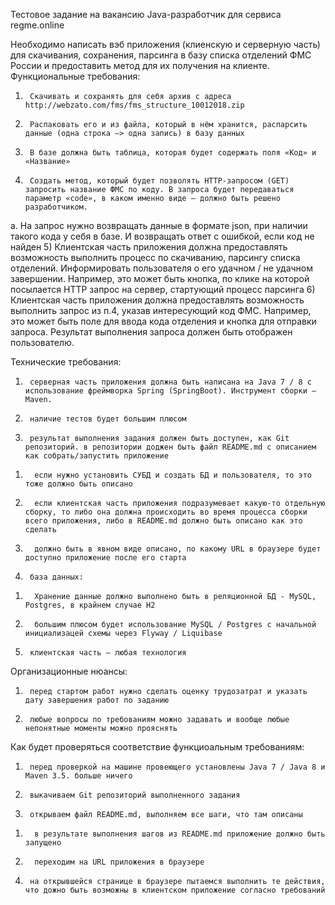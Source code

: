 Тестовое задание на вакансию Java-разработчик для сервиса regme.online

Необходимо написать вэб приложения (клиенскую и серверную часть) для скачивания, сохранения, парсинга в базу списка отделений ФМС России и предоставить метод для их получения на клиенте.
Функциональные требования:
1)      Скачивать и сохранять для себя архив с адреса http://webzato.com/fms/fms_structure_10012018.zip
2)      Распаковать его и из файла, который в нём хранится, распарсить данные (одна строка –> одна запись) в базу данных
3)      В базе должна быть таблица, которая будет содержать поля «Код» и «Название»
4)      Создать метод, который будет позволять HTTP-запросом (GET) запросить название ФМС по коду. В запроса будет передаваться параметр «code», в каком именно виде — должно быть решено разработчиком.
a.       На запрос нужно возвращать данные в формате json, при наличии такого кода у себя в базе. И возвращать ответ с ошибкой, если код не найден
5)  	Клиентская часть приложения должна предоставлять возможность выполнить процесс по скачиванию, парсингу списка отделений. Информировать пользователя о его удачном / не удачном завершении. Например, это может быть кнопка, по клике на которой посылается HTTP запрос на сервер, стартующий процесс парсинга
6)      Клиентская часть приложения должна предоставлять возможность выполнить запрос из п.4, указав интересующий код ФМС. Например, это может быть поле для ввода кода отделения и кнопка для отправки запроса. Результат выполнения запроса должен быть отображен пользователю.
 
Технические требования:
1)  	серверная часть приложения должна быть написана на Java 7 / 8 с использование фреймворка Spring (SpringBoot). Инструмент сборки — Maven.
2)  	наличие тестов будет большим плюсом
3)  	результат выполнения задания должен быть доступен, как Git репозиторий. в репозитории доджен быть файл README.md с описанием как собрать/запустить приложение
1.       если нужно установить СУБД и создать БД и пользователя, то это тоже должно быть описано
2.       если клиентская часть приложения подразумевает какую-то отдельную сборку, то либо она должна происходить во время процесса сборки всего приложения, либо в README.md должно быть описано как это сделать
3.       должно быть в явном виде описано, по какому URL в браузере будет доступно приложение после его старта
4)  	база данных:
1.       Хранение данные должно выполнено быть в реляционной БД - MySQL, Postgres, в крайнем случае H2
2.       большим плюсом будет использование MySQL / Postgres с начальной инициализацей схемы через Flyway / Liquibase
5)  	клиентская часть — любая технология
 
Организационные нюансы:
1)  	перед стартом работ нужно сделать оценку трудозатрат и указать дату завершения работ по заданию
2)  	любые вопросы по требованиям можно задавать и вообще любые непонятные моменты можно прояснять
 
Как будет проверяться соответствие функциоальным требованиям:
1)  	перед проверкой на машине провеющего установлены Java 7 / Java 8 и Maven 3.5. больше ничего
2)  	выкачиваем Git репозиторий выполненного задания
3)  	открываем файл README.md, выполняем все шаги, что там описаны
1.       в результате выполнения шагов из README.md приложение должно быть запущено
2.       переходим на URL приложения в браузере
4)  	на открывшейся странице в браузере пытаемся выполнить те действия, что дожно быть возможны в клиентском приложение согласно требований

